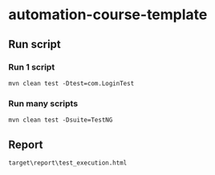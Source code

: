 # automation-course-template

## Run script

### Run 1 script
```
mvn clean test -Dtest=com.LoginTest
```

### Run many scripts
```
mvn clean test -Dsuite=TestNG
```


## Report
```
target\report\test_execution.html
```